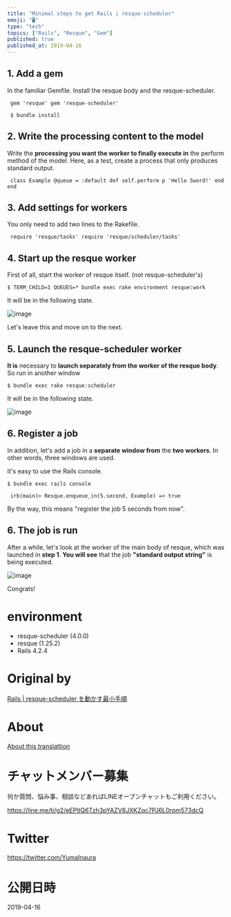 ```yaml
---
title: "Minimal steps to get Rails | resque-scheduler"
emoji: "🖥"
type: "tech"
topics: ["Rails", "Resque", "Gem"]
published: true
published_at: 2019-04-16
---
```


## 1. Add a gem 

In the familiar Gemfile. Install the resque body and the resque-scheduler.

     gem 'resque' gem 'resque-scheduler' 

     $ bundle install 

## 2. Write the processing content to the model 

Write the **processing you want the worker to finally execute in** the perform method of the model. Here, as a test, create a process that only produces standard output.

     class Example @queue = :default def self.perform p 'Hello Sword!' end end 

## 3. Add settings for workers 

You only need to add two lines to the Rakefile.

     require 'resque/tasks' require 'resque/scheduler/tasks' 

## 4. Start up the resque worker 

First of all, start the worker of resque itself. (not resque-scheduler's)

`$ TERM_CHILD=1 QUEUES=* bundle exec rake environment resque:work`

 

It will be in the following state.

![image](https://qiita-image-store.s3.amazonaws.com/0/90607/49a5866e-f661-1c41-37ce-714939fb233a.png)

Let's leave this and move on to the next.

## 5. Launch the resque-scheduler worker 

**It is** necessary to **launch separately from the worker of the resque body**. So run in another window

`$ bundle exec rake resque:scheduler`

 

It will be in the following state.

![image](https://qiita-image-store.s3.amazonaws.com/0/90607/1976649b-186d-be69-35cd-a10d87dcae6b.png)

## 6. Register a job 

In addition, let's add a job in a **separate window from** the **two workers**. In other words, three windows are used.

It's easy to use the Rails console.

`$ bundle exec rails console`

 

     irb(main)> Resque.enqueue_in(5.second, Example) => true 

By the way, this means "register the job 5 seconds from now".

## 6. The job is run 

After a while, let's look at the worker of the main body of resque, which was launched in **step 1**. **You will see** that the job **"standard output string"** is being executed.

![image](https://qiita-image-store.s3.amazonaws.com/0/90607/42e9db73-d77a-0fd8-a762-093e77a17cb5.png)

Congrats!

# environment 

- resque-scheduler (4.0.0) 
- resque (1.25.2) 
- Rails 4.2.4 


# Original by
[Rails | resque-scheduler を動かす最小手順](https://qiita.com/Yinaura/items/c1b4476c7fe985262796)

# About

[About this translattion](https://qiita.com/YumaInaura/items/7f6fd1e9310a6816469a)








<!-- Update From Qiita API -->

# チャットメンバー募集


何か質問、悩み事、相談などあればLINEオープンチャットもご利用ください。

https://line.me/ti/g2/eEPltQ6Tzh3pYAZV8JXKZqc7PJ6L0rpm573dcQ





# Twitter


https://twitter.com/YumaInaura


<!-- Update From Qiita API -->



# 公開日時

2019-04-16
